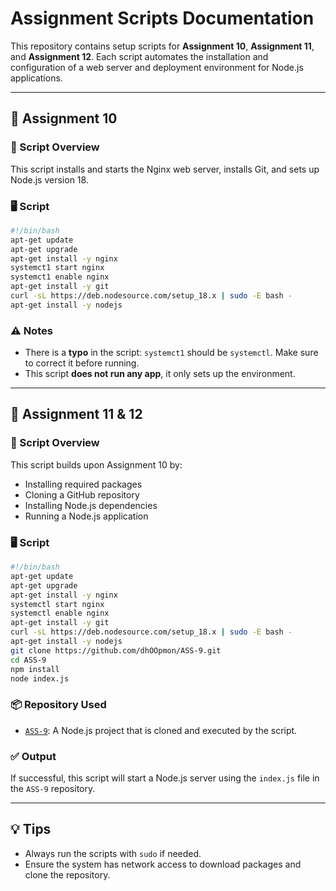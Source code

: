 # Assignment Scripts Documentation

This repository contains setup scripts for **Assignment 10**, **Assignment 11**, and **Assignment 12**. Each script automates the installation and configuration of a web server and deployment environment for Node.js applications.

---

## 📁 Assignment 10

### 🔧 Script Overview

This script installs and starts the Nginx web server, installs Git, and sets up Node.js version 18.

### 🖥️ Script

```bash
#!/bin/bash
apt-get update
apt-get upgrade
apt-get install -y nginx
systemct1 start nginx
systemct1 enable nginx
apt-get install -y git
curl -sL https://deb.nodesource.com/setup_18.x | sudo -E bash -
apt-get install -y nodejs
````

### ⚠️ Notes

* There is a **typo** in the script: `systemct1` should be `systemctl`. Make sure to correct it before running.
* This script **does not run any app**, it only sets up the environment.

---

## 📁 Assignment 11 & 12

### 🔧 Script Overview

This script builds upon Assignment 10 by:

* Installing required packages
* Cloning a GitHub repository
* Installing Node.js dependencies
* Running a Node.js application

### 🖥️ Script

```bash
#!/bin/bash
apt-get update
apt-get upgrade
apt-get install -y nginx
systemctl start nginx
systemctl enable nginx
apt-get install -y git
curl -sL https://deb.nodesource.com/setup_18.x | sudo -E bash -
apt-get install -y nodejs
git clone https://github.com/dhOOpmon/ASS-9.git
cd ASS-9
npm install
node index.js
```

### 📦 Repository Used

* [`ASS-9`](https://github.com/dhOOpmon/ASS-9): A Node.js project that is cloned and executed by the script.

### ✅ Output

If successful, this script will start a Node.js server using the `index.js` file in the `ASS-9` repository.

---

## 💡 Tips

* Always run the scripts with `sudo` if needed.
* Ensure the system has network access to download packages and clone the repository.

